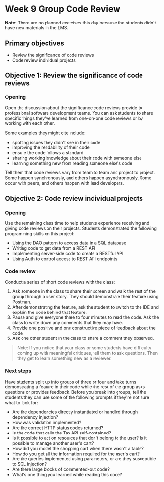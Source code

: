 # Week 9 Group Code Review

**Note:** There are no planned exercises this day because the students didn't have new materials in the LMS.

## Primary objectives

- Review the significance of code reviews
- Code review individual projects

## Objective 1: Review the significance of code reviews

### Opening

Open the discussion about the significance code reviews provide to professional software development teams. You can ask students to share specific things they've learned from one-on-one code reviews or by working with each other.

Some examples they might cite include:
* spotting issues they didn't see in their code
* improving the readability of their code 
* ensure the code follows a standard
* sharing working knowledge about their code with someone else
* learning something new from reading someone else's code

Tell them that code reviews vary from team to team and project to project. Some happen synchronously, and others happen asynchronously. Some occur with peers, and others happen with lead developers.

## Objective 2: Code review individual projects

### Opening

Use the remaining class time to help students experience receiving and giving code reviews on their projects. Students demonstrated the following programming skills on this project:

* Using the DAO pattern to access data in a SQL database
* Writing code to get data from a REST API
* Implementing server-side code to create a RESTful API
* Using Auth to control access to REST API endpoints

### Code review

Conduct a series of short code reviews with the class:

1. Ask someone in the class to share their screen and walk the rest of the group through a user story. They should demonstrate their feature using Postman.
2. After demonstrating the feature, ask the student to switch to the IDE and explain the code behind that feature.
3. Pause and give everyone three to four minutes to read the code. Ask the class to write down any comments that they may have.
4. Provide one positive and one constructive piece of feedback about the code.
5. Ask one other student in the class to share a comment they observed. 

> Note: If you notice that your class or some students have difficulty coming up with meaningful critiques, tell them to ask questions. Then they get to learn something new as a reviewer.

### Next steps

Have students split up into groups of three or four and take turns demonstrating a feature in their code while the rest of the group asks questions or provides feedback. Before you break into groups, tell the students they can use some of the following prompts if they're not sure what to look for:

* Are the dependencies directly instantiated or handled through dependency injection?
* How was validation implemented?
* Are the correct HTTP status codes returned?
* Is the code that calls the Tax API self-contained?
* Is it possible to act on resources that don't belong to the user? Is it possible to manage another user's cart? 
* How did you model the shopping cart when there wasn't a table?
* How do you get all the information required for the user's cart?
* Are the queries implemented using parameters, or are they susceptible to SQL injection?
* Are there large blocks of commented-out code?
* What's one thing you learned while reading this code?